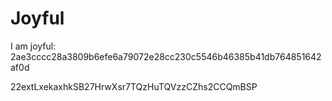 # Joyful

I am joyful: 2ae3cccc28a3809b6efe6a79072e28cc230c5546b46385b41db764851642af0d


22extLxekaxhkSB27HrwXsr7TQzHuTQVzzCZhs2CCQmBSP